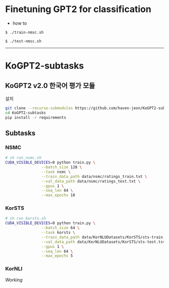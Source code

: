 # Finetuning GPT2 for classification

- how to
```
$ ./train-nmsc.sh

$ ./test-nmsc.sh
```


----
# KoGPT2-subtasks 

## KoGPT2 v2.0 한국어 평가 모듈

설치

```bash
git clone --recurse-submodules https://github.com/haven-jeon/KoGPT2-subtasks.git
cd KoGPT2-subtasks
pip install -r requirements 
```

## Subtasks

### NSMC

```bash
# sh run_nsmc.sh
CUDA_VISIBLE_DEVICES=0 python train.py \
                --batch_size 128 \
                --task nsmc \
                --train_data_path data/nsmc/ratings_train.txt \
                --val_data_path data/nsmc/ratings_test.txt \
                --gpus 1 \
                --seq_len 64 \
                --max_epochs 10
```

### KorSTS

```bash
# sh run_korsts.sh
CUDA_VISIBLE_DEVICES=0 python train.py \
                --batch_size 64 \
                --task korsts \
                --train_data_path data/KorNLUDatasets/KorSTS/sts-train.tsv \
                --val_data_path data/KorNLUDatasets/KorSTS/sts-test.tsv \
                --gpus 1 \
                --seq_len 64 \
                --max_epochs 5
```


### KorNLI

*Working*


